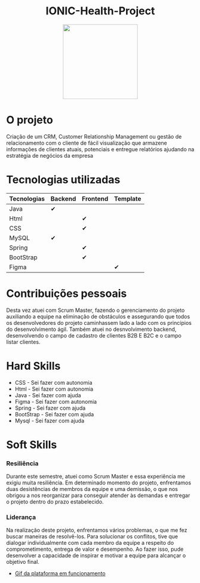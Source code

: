<h1 align="center"> IONIC-Health-Project </h1>
<div align="center">
<img src="https://raw.githubusercontent.com/cpusfatec/cpusfatec/main/Imagens%20e%20Arquivos%20do%20Projeto/LOGO-01.png" width="200px"/>
</div>

# O projeto 

  <p> Criação de um CRM, Customer Relationship Management ou gestão de relacionamento com o cliente de fácil visualização que armazene informações de clientes atuais, potenciais e entregue relatórios ajudando na estratégia de negócios da empresa </p>
  
# Tecnologias utilizadas
| Tecnologias  | Backend | Frontend | Template |
| ------------- | ------------- | ------------- | -------------- |
| Java  | ✔  |   |   |
| Html  |   |  ✔ |   |
| CSS  |  |  ✔ |   |
| MySQL  |  ✔  |  |   |
| Spring  |    | ✔ |   |
| BootStrap  |   | ✔ |  |
| Figma  |   |  | ✔  |

# Contribuições pessoais
<p> Desta vez atuei com Scrum Master, fazendo o gerenciamento do projeto auxiliando a equipe na eliminação de obstáculos e assegurando que todos os desenvolvedores do projeto caminhassem lado a lado com os princípios do desenvolvimento ágil. Também atuei no desnvolvimento backend, desenvolvendo o campo de cadastro de clientes B2B E B2C e o campo listar clientes. </p>

# Hard Skills
* CSS - Sei fazer com autonomia
* Html - Sei fazer com autonomia
* Java - Sei fazer com ajuda
* Figma - Sei fazer com autonomia
* Spring - Sei fazer com ajuda
* BootStrap - Sei fazer com ajuda
* Mysql - Sei fazer com ajuda

# Soft Skills
### Resiliência
<p> Durante este semestre, atuei como Scrum Master e essa experiência me exigiu muita resiliência. Em determinado momento do projeto, enfrentamos duas desistências de membros da equipe e uma demissão, o que nos obrigou a nos reorganizar para conseguir atender às demandas e entregar o projeto dentro do prazo estabelecido.  </P>

### Liderança
<p> Na realização deste projeto, enfrentamos vários problemas, o que me fez buscar maneiras de resolvê-los. Para solucionar os conflitos, tive que dialogar individualmente com cada membro da equipe a respeito do comprometimento, entrega de valor e desempenho. Ao fazer isso, pude desenvolver a capacidade de inspirar e motivar a equipe para alcançar o objetivo final. </p>

* [Gif da plataforma em funcionamento](https://github.com/cpusfatec/IONIC-Health-Project/blob/main/Imagens/gerente.gif) 
